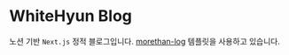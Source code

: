 # WhiteHyun Blog

노션 기반 `Next.js` 정적 블로그입니다. [morethan-log](https://github.com/morethanmin/morethan-log) 템플릿을 사용하고 있습니다.
